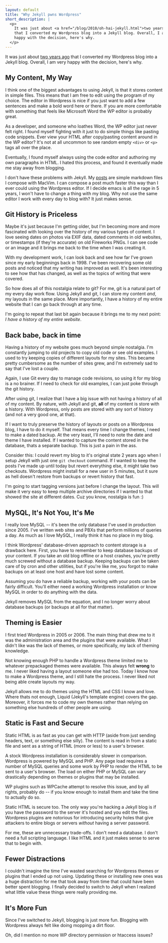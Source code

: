 ```yaml
---
layout: default
title: "Why Jekyll pwns Wordpress"
short_description: |
  <p>
    It was just about <a href="/blog/2010/oh-hai-jekyll.html">two years ago</a>
    that I converted my Wordpress blog into a Jekyll blog. Overall, I am very
    happy with the decision, here's why.
  </p>
---
```


It was just about [two years ago](/blog/2010/oh-hai-jekyll.html) that I
converted my Wordpress blog into a Jekyll blog. Overall, I am very happy with
the decision, here's why.

<!--more-->

## My Content, My Way

I think one of the biggest advantages to using Jekyll, is that it stores
content in simple files. This means that I am free to edit using the program
of my choice. The editor in Wordpress is nice if you just want to add a few
sentences and make a bold word here or there. If you are more comfortable with
something that feels like Microsoft Word the WP editor is probably great.

As a developer, and someone who loathes Word, the WP editor just never felt
right. I found myself fighting with it just to do simple things like pasting
code snippets. Ever view your HTML after copy/pasting content around in the WP
editor? It's not at all uncommon to see random empty `<div>` or `<p>` tags all
over the place.

Eventually, I found myself always using the code editor and authoring my own
paragraphs in HTML. I hated this process, and found it eventually made me stay
away from blogging.

I don't have these problems with Jekyll. My [posts](http://git.io/AZ3_yQ) are
simple markdown files I compose with MacVim. I can compose a post much faster
this way than I ever could using the Wordpress editor. If I decide emacs is
all the rage in 5 years, I won't have to change a thing with my blog. Why not
use the same editor I work with every day to blog with? It just makes sense.

## Git History is Priceless

Maybe it's just because I'm getting older, but I'm becoming more and more
fascinated with looking over the history of my various types of content. I
love seeing dates on photos via EXIF data, dated comments in old websites, or
timestamps (if they're accurate) on old Fireworks PNGs. I can see code or an
image and it brings me back to the time when I was creating it.

With my development work, I can look back and see how far I've grown since my
early beginnings back in 1998. I've been recovering some old posts and noticed
that my writing has improved as well. It's been interesting to see how that
has changed, as well as the topics of writing that were covered.

So how does all of this nostalgia relate to git? For me, git is a natural part
of my every day work flow. Using Jekyll and git, I can store my content _and_,
my layouts in the same place. More importantly, I have a history of my entire
website that I can go back through at any time.

I'm going to repeat that last bit again because it brings me to my next point:
_I have a history of my entire website_.

## Back babe, back in time

Having a history of my website goes much beyond simple nostalgia. I'm
constantly jumping to old projects to copy old code or see old examples. I
used to try keeping copies of different layouts for my sites. This became
pretty cumbersome as the number of sites grew, and I'm extremely sad to say
that I've lost a couple.

Again, I use Git every day to manage code revisions, so using it for my blog
is a no brainer. If I need to check for old examples, I can just poke through
the git history.

After using git, I realize that I have a big issue with not having a history
of all of my content. By nature, with Jekyll and git, **all** of my content is
store with a history. With Wordpress, only posts are stored with any sort of
history (and not a very good one, at that).

If I want to truly preserve the history of layouts or posts on a Wordpress
blog, I have to do it myself. That means every time I change themes, I need to
make a dated backup. At the very least, I'll need to note the date and theme I
have installed. If I wanted to capture the content stored in the database,
thats a separate backup. This is just a pain in the ass.

Consider this: I could revert my blog to it's original state 2 years ago when
I setup Jekyll with just one `git checkout` command. If I wanted to keep the
posts I've made up until today but revert everything else, it might take two
checkouts. Wordpress might install for a new user in 5 minutes, but it sure as
hell doesn't restore from backups or revert history that fast.

I'm going to start tagging versions just before I change the layout. This will
make it very easy to keep multiple archive directories if I wanted to that
showed the site at different dates. Cuz you know, nostalgia is fun :)

## MySQL, It's Not You, It's Me

I really love MySQL -- it's been the only database I've used in production
since 2005. I've written web sites and PBXs that perform millions of queries
a day. As much as I love MySQL, I really think it has no place in my blog.

I think Wordpress' database-driven approach to content storage is a drawback
here. First, you have to remember to keep database backups of your content.
If you take an old blog offline or a host crashes, you're pretty much screwed
without a database backup. Keeping backups can be taken care of by cron and
other utilities, but if you're like me, you forgot to make backups on at least
one host and have lost some content.

Assuming you do have a reliable backup, working with your posts can be fairly
difficult. You'll either need a working Wordpress installation or know MySQL
in order to do anything with the data.

Jekyll removes MySQL from the equation, and I no longer worry about database
backups (or backups at all for that matter).

## Theming is Easier

I first tried Wordpress in 2005 or 2006. The main thing that drew me to it was
the administration area and the plugins that were available. What I didn't
like was the lack of themes, or more specifically, my lack of theming
knowledge.

Not knowing enough PHP to handle a Wordpress theme limited me to whatever
prepackaged themes were available. This always felt **wrong** to me. I never
liked having a layout someone else had too. Today I know how to make a
Wordpress theme, and I still hate the process. I never liked not being able
create layouts my way.

Jekyll allows me to do themes using the HTML and CSS I know and love. Where
thats not enough, Liquid (Jekyll's template engine) covers the gap. Moreover,
it forces me to code my own themes rather than relying on something else
hundreds of other people are using.

## Static is Fast and Secure

Static HTML is as fast as you can get with HTTP (aside from just sending
headers, text, or something else silly). The content is read in from a static
file and sent as a string of HTML (more or less) to a user's browser.

A stock Wordpress installation is considerably slower in comparison. Wordpress
is powered by MySQL and PHP. Any page load requires a number of MySQL queries
and some work by PHP to render the HTML to be sent to a user's browser. The
load on either PHP or MySQL can vary drastically depending on themes or
plugins that may be installed.

WP plugins such as WPCache attempt to resolve this issue, and by all rights,
probably do -- if you know enough to install them and take the time to
actually do so.

Static HTML is secure too. The only way you're hacking a Jekyll blog is if you
have the password to the server it's hosted and you edit the files. Wordpress
plugins are notorious for introducing security holes that give attackers to
entire blogs or servers _without_ having a server password.

For me, these are unnecessary trade-offs. I don't need a database. I don't
need a full scripting language. I like HTML and it just makes sense to serve
that to begin with.

## Fewer Distractions

I couldn't imagine the time I've wasted searching for Wordpress themes or
plugins that I ended up not using. Updating these or installing new ones was a
huge distraction for me that took away from time that could have been better
spent blogging. I finally decided to switch to Jekyll when I realized what
little value these things were really providing me.

## It's More Fun

Since I've switched to Jekyll, blogging is just more fun. Blogging with
Wordpress always felt like doing mopping a dirt floor.

Oh, did I mention no more WP directory permission or htaccess issues?

